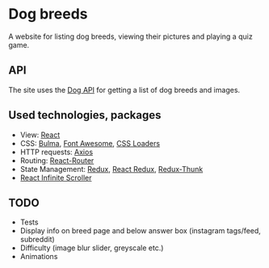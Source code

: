 # Dog breeds

A website for listing dog breeds, viewing their pictures and playing a quiz game.

## API

The site uses the [Dog API](https://dog.ceo/dog-api/) for getting a list of dog breeds and images.

## Used technologies, packages

- View: [React](https://reactjs.org/)
- CSS: [Bulma](https://bulma.io/), [Font Awesome](http://fontawesome.io/), [CSS Loaders](https://github.com/lukehaas/css-loaders)
- HTTP requests: [Axios](https://github.com/axios/axios)
- Routing: [React-Router](https://github.com/ReactTraining/react-router)
- State Management: [Redux](https://redux.js.org/), [React Redux](https://github.com/reactjs/react-redux), [Redux-Thunk](https://github.com/gaearon/redux-thunk)
- [React Infinite Scroller](https://github.com/CassetteRocks/react-infinite-scroller)

## TODO

- Tests
- Display info on breed page and below answer box (instagram tags/feed, subreddit)
- Difficulty (image blur slider, greyscale etc.)
- Animations
